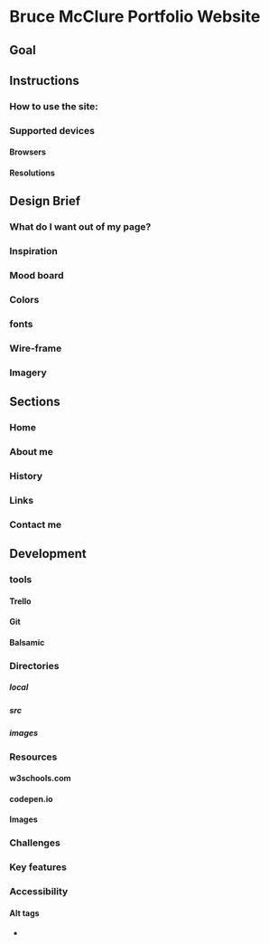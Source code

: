 # Bruce McClure Portfolio Website

## Goal

## Instructions
### How to use the site:
### Supported devices
#### Browsers
#### Resolutions


## Design Brief
### What do I want out of my page?
### Inspiration
### Mood board
### Colors
### fonts
### Wire-frame
### Imagery

## Sections
### Home
### About me
### History
### Links
### Contact me

## Development
### tools
#### Trello
#### Git
#### Balsamic

### Directories
##### local

##### src

##### images

### Resources
#### w3schools.com
#### codepen.io
#### Images

### Challenges

### Key features

### Accessibility
#### Alt tags
*